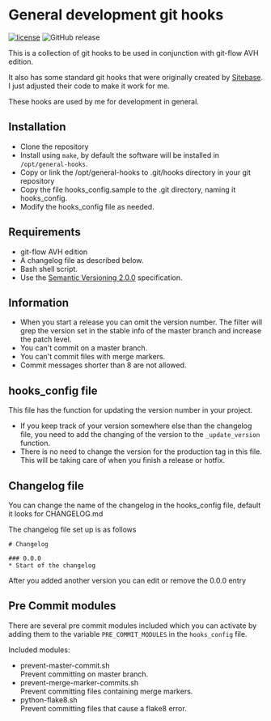 [license]: /LICENSE
[license-image]: https://img.shields.io/github/license/petervanderdoes/general-hooks.svg?style=flat-square
[license-url]: /LICENSE
# General development git hooks
[![license][license-image]][license-url]
![GitHub release](https://img.shields.io/github/release/petervanderdoes/general-hooks.svg?style=flat-square)

This is a collection of git hooks to be used in conjunction with git-flow AVH
edition.

It also has some standard git hooks that were originally created by [Sitebase](https://github.com/Sitebase/git-hooks).
I just adjusted their code to make it work for me.

These hooks are used by me for development in general.

## Installation
* Clone the repository
* Install using `make`, by default the software will be installed
in `/opt/general-hooks`.
* Copy or link the /opt/general-hooks to .git/hooks directory in your git repository
* Copy the file hooks_config.sample to the .git directory, naming it hooks_config.
* Modify the hooks_config file as needed.

## Requirements
* git-flow AVH edition
* A changelog file as described below.
* Bash shell script.
* Use the [Semantic Versioning 2.0.0](http://semver.org/) specification.

## Information

* When you start a release you can omit the version number. The filter will grep
  the version set in the stable info of the master branch and increase the patch level.
* You can't commit on a master branch.
* You can't commit files with merge markers.
* Commit messages shorter than 8 are not allowed.

## hooks_config file
This file has the function for updating the version number in your project.

* If you keep track of your version somewhere else than the changelog file, you need to add the changing of the version to the `_update_version` function.
* There is no need to change the version for the production tag in this file. This
  will be taking care of when you finish a release or hotfix.

## Changelog file
You can change the name of the changelog in the hooks_config file, default it
looks for CHANGELOG.md

The changelog file set up is as follows
```
# Changelog

### 0.0.0
* Start of the changelog
```

After you added another version you can edit or remove the 0.0.0 entry

## Pre Commit modules

There are several pre commit modules included which you can activate by adding them to the variable `PRE_COMMIT_MODULES` in the `hooks_config` file.

Included modules:
- prevent-master-commit.sh  
Prevent committing on master branch.
- prevent-merge-marker-commits.sh  
Prevent committing files containing merge markers.
- python-flake8.sh  
Prevent committing files that cause a flake8 error.
